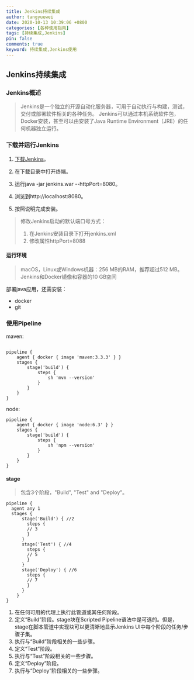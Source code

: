 ```yaml
---
title: Jenkins持续集成
author: tangyuewei
date: 2020-10-13 10:39:06 +0800
categories: [各种使用指南]
tags: [持续集成,Jenkins]
pin: false
comments: true
keyword: 持续集成,Jenkins使用
---
```


## Jenkins持续集成

### Jenkins概述
>Jenkins是一个独立的开源自动化服务器，可用于自动执行与构建，测试，交付或部署软件相关的各种任务。
Jenkins可以通过本机系统软件包，Docker安装，甚至可以由安装了Java Runtime Environment（JRE）的任何机器独立运行。

### 下载并运行Jenkins
1. [下载Jenkins](https://jenkins.io/download/)。

2. 在下载目录中打开终端。

3. 运行java -jar jenkins.war --httpPort=8080。

4. 浏览到http://localhost:8080。

5. 按照说明完成安装。
> 修改Jenkins启动的默认端口号方式：
> 1. 在Jenkins安装目录下打开jenkins.xml
> 2. 修改属性httpPort=8088
#### 运行环境
> macOS，Linux或Windows机器：256 MB的RAM，推荐超过512 MB。Jenkins和Docker镜像和容器的10 GB空间

部署java应用，还需安装：
- docker
- git

### 使用Pipeline
maven:
```

pipeline {
    agent { docker { image 'maven:3.3.3' } }
    stages {
        stage('build') {
            steps {
                sh 'mvn --version'
            }
        }
    }
}
```
node:
```
pipeline {
    agent { docker { image 'node:6.3' } }
    stages {
        stage('build') {
            steps {
                sh 'npm --version'
            }
        }
    }
}
```
#### stage
> 包含3个阶段，"Build", "Test" and "Deploy"。
```
pipeline {
  agent any 1
  stages {
      stage('Build') { //2
        steps {
        // 3
        }
      }
      stage('Test') { //4
        steps {
        // 5
        }
      }
      stage('Deploy') { //6
        steps {
        // 7
        }
      }
    }
}
```

1. 在任何可用的代理上执行此管道或其任何阶段。
2. 定义“Build”阶段。stage块在Scripted Pipeline语法中是可选的。但是，stage在脚本管道中实现块可以更清晰地显示Jenkins UI中每个阶段的任务/步骤子集。
3. 执行与“Build”阶段相关的一些步骤。
4. 定义“Test”阶段。
5. 执行与“Test”阶段相关的一些步骤。
6. 定义“Deploy”阶段。
7. 执行与“Deploy”阶段相关的一些步骤。
